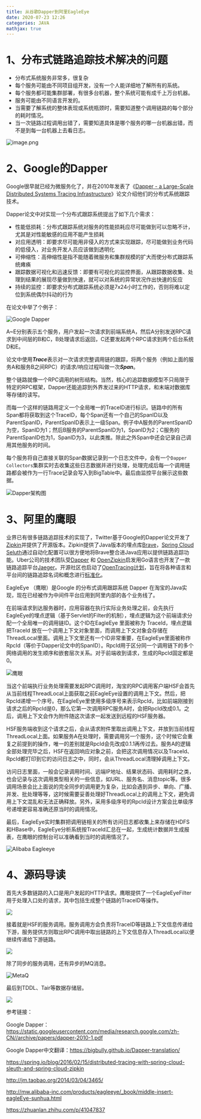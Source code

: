 ```yaml
---
title: 从谷歌Dapper到阿里EagleEye
date: 2020-07-23 12:26
categories: JAVA
mathjax: true
---
```


# 1、分布式链路追踪技术解决的问题

* 分布式系统服务非常多，很复杂
* 每个服务可能由不同项目组开发，没有一个人能详细地了解所有的系统。
* 每个服务都可能集群部署，有很多台机器，整个系统可能有成千上万台机器。
* 服务可能由不同语言开发的。
* 当需要了解系统的整体表现或系统瓶颈时，需要知道整个调用链路的每个部分的耗时情况。
* 当一次链路过程调用出错了，需要知道具体是哪个服务的哪一台机器出错，而不是到每一台机器上去看日志。

![image.png](http://ww1.sinaimg.cn/large/bda5cd74ly1gh03y8q74cj21aq0pykcr.jpg)

# 2、Google的Dapper

Google很早就已经为微服务化了，并在2010年发表了《[Dapper - a Large-Scale Distributed Systems Tracing Infrastructure](https://static.googleusercontent.com/media/research.google.com/zh-CN//archive/papers/dapper-2010-1.pdf)》论文介绍他们的分布式系统跟踪技术。

Dapper论文中对实现一个分布式跟踪系统提出了如下几个需求：

- 性能低损耗：分布式跟踪系统对服务的性能损耗应尽可能做到可以忽略不计，尤其是对性能敏感的应用不能产生损耗
- 对应用透明：即要求尽可能用非侵入的方式来实现跟踪，尽可能做到业务代码的低侵入，对业务开发人员应该做到透明化
- 可伸缩性：高伸缩性是指不能随着微服务和集群规模的扩大而使分布式跟踪系统瘫痪
- 跟踪数据可视化和迅速反馈：即要有可视化的监控界面，从跟踪数据收集、处理到结果的展现尽量做到快速，就可以对系统的异常状况作出快速的反应
- 持续的监控：即要求分布式跟踪系统必须是7x24小时工作的，否则将难以定位到系统偶尔抖动的行为

在论文中举了个例子：

![Google Dapper](http://ww1.sinaimg.cn/large/bda5cd74ly1gh049xp5d1j20cl0auwf1.jpg)

A~E分别表示五个服务，用户发起一次请求到前端系统A，然后A分别发送RPC请求到中间层的B和C，B处理请求后返回，C还要发起两个RPC请求到两个后台系统D和E。

论文中使用***Trace***表示对一次请求完整调用链的跟踪，将两个服务（例如上面的服务A和服务B之间RPC）的请求/响应过程叫做一次***Span***。

整个链路就像一个RPC调用的树形结构。当然，核心的追踪数据模型不只局限于特定的RPC框架，Dapper还能追踪到外界发过来的HTTP请求，和末端对数据库等存储的读写。

而每一个这样的链路用定义一个全局唯一的TraceID进行标识。链路中的所有Span都将获取到这个TraceID，每个Span还有一个自己的SpanID以及ParentSpanID，ParentSpanID表示上一级Span。例子中A服务的ParentSpanID为空，SpanID为1；然后B服务的ParentSpanID为1，SpanID为2；C服务的ParentSpanID也为1，SpanID为3，以此类推。除此之外Span中还会记录自己调用其他服务的时间。

每个服务将自己直接关联的Span数据记录到一个日志文件中，会有一个`Dapper Collectors`集群实时去收集这些日志数据并进行处理，处理完成后每一个调用链路都会被作为一行Trace记录会写入到BigTable中。最后由监控平台展示这些数据。

![Dapper架构图](http://ww1.sinaimg.cn/large/bda5cd74ly1gh059qtux4j20jg0d10uy.jpg)

# 3、阿里的鹰眼

业界已有很多链路追踪技术的实现了，Twitter基于Google的Dapper论文开发了[Zipkin](https://github.com/openzipkin/zipkin)并提供了开源版本。Zipkin提供了Java版本的埋点库[Brave](https://github.com/openzipkin/brave)，[Spring Cloud Seluth](https://github.com/spring-cloud/spring-cloud-sleuth)通过自动化配置可以很方便地将Brave整合进Java应用以提供链路追踪功能。Uber公司的技术团队受[Dapper](https://research.google.com/pubs/pub36356.html) 和 [OpenZipkin](https://zipkin.io/)启发用Go语言也开发了一款链路追踪平台[Jaeger](https://github.com/jaegertracing/jaeger)。开源社区也启动了[OpenTracing计划](https://github.com/opentracing)，旨在将各种语言和平台间的链路追踪名词和概念进行[标准化](https://opentracing.io/specification/)。

EagleEye （鹰眼）是Google 的分布式调用跟踪系统 Dapper 在淘宝的Java实现，现在已经被作为中间件平台应用到阿里内部的各个业务线了。

在前端请求到达服务器时，应用容器在执行实际业务处理之前，会先执行EagleEye的埋点逻辑（基于Servlet的Filter的机制），埋点逻辑为这个前端请求分配一个全局唯一的调用链ID。这个ID在EagleEye 里面被称为 TraceId，埋点逻辑把TraceId 放在一个调用上下文对象里面，而调用上下文对象会存储在ThreadLocal里面。调用上下文里还有一个ID非常重要，在EagleEye里面被称作RpcId（等价于Dapper论文中的SpanID）。RpcId用于区分同一个调用链下的多个网络调用的发生顺序和嵌套层次关系。对于前端收到请求，生成的RpcId固定都是0。

![鹰眼](http://ww1.sinaimg.cn/large/bda5cd74ly1gh0qqmzynnj20fk0c7tan.jpg)

当这个前端执行业务处理需要发起RPC调用时，淘宝的RPC调用客户端HSF会首先从当前线程ThreadLocal上面获取之前EagleEye设置的调用上下文。然后，把RpcId递增一个序号。在EagleEye里使用多级序号来表示RpcId，比如前端刚接到请求之后的RpcId是0，那么它第一次调用RPC服务A时，会把RpcId改成0.1。之后，调用上下文会作为附件随这次请求一起发送到远程的HSF服务器。

HSF服务端收到这个请求之后，会从请求附件里取出调用上下文，并放到当前线程ThreadLocal上面。如果服务A在处理时，需要调用另一个服务，这个时候它会重复之前提到的操作，唯一的差别就是RpcId会先改成0.1.1再传过去。服务A的逻辑全部处理完毕之后，HSF在返回响应对象之前，会把这次调用情况以及TraceId、RpcId都打印到它的访问日志之中，同时，会从ThreadLocal清理掉调用上下文。

访问日志里面，一般会记录调用时间、远端IP地址、结果状态码、调用耗时之类，也会记录与这次调用类型相关的一些信息，如URL、服务名、消息topic等。很多调用场景会比上面说的完全同步的调用更为复杂，比如会遇到异步、单向、广播、并发、批处理等等，这时候需要妥善处理好ThreadLocal上的调用上下文，避免调用上下文混乱和无法正确释放。另外，采用多级序号的RpcId设计方案会比单级序号递增更容易准确还原当时的调用情况。

最后，EagleEye实时集群把调用链相关的所有访问日志都收集上来存储在HDFS和HBase中，EagleEye分析系统按TraceId汇总在一起，生成统计数据并生成报表，在鹰眼的控制台可以准确看到当时的调用情况了。

![Alibaba Eagleeye](http://ww1.sinaimg.cn/large/bda5cd74ly1gh0p1t1ioxj20ez09ajsr.jpg)

# 4、源码导读

首先大多数链路的入口是用户发起的HTTP请求。鹰眼提供了一个EagleEyeFilter用于处理入口处的请求，其中包括生成整个链路的TraceID等操作。

![](http://www.plantuml.com/plantuml/svg/SoWkIImgAStDuSfAB4kiq2jEBIhBIItHSylCAKajigdHrNLDJCz9TQrCXOXmEQJcfG2L0m00)

接着就是HSF的服务调用。服务调用方会负责将TraceID等链路上下文信息传递给下游，服务提供方则取出RPC调用中取出链路的上下文信息存入ThreadLocal以便继续传递给下游链路。

![](http://www.plantuml.com/plantuml/svg/SoWkIImgAStDuKhEpzKhISnFIipNooXEqylCAyjFJYp9pC_JIylCAKajqWiAS7O3isngT7MTSp9JyqeWV1Ar1gSMbQKMGRL2p458kYQcvwIwLgQYc0_HWQa8nII7rBmKe3y0)

除了同步的服务调用，还有异步的MQ消息。

![MetaQ](http://www.plantuml.com/plantuml/svg/SoWkIImgAStDuKhEpzLBpCbCIanAr2lAJyvEBSajr4lEoKpDAz7BoC_FrdFEpoikpKtrJIqkJanFzG0AsTJewlgcbYG6OafvvXOGOMHmQbuADlD0uhGmBAGeCHbXeWDG0kXp0000)

最后到TDDL、Tair等数据存储层。

![](http://www.plantuml.com/plantuml/svg/SoWkIImgAStDuKhEpzKhISnFIipNAqb9oT7BpS_BBCalqajDJCz9JQrCrGi1Yhf2EGesDRgw2cXQ84fTWKfTeOmGiAHdRa4EfWYNGsfU2j1Y0000)



参考链接：

Google Dapper：https://static.googleusercontent.com/media/research.google.com/zh-CN//archive/papers/dapper-2010-1.pdf

Google Dapper中文翻译：https://bigbully.github.io/Dapper-translation/

https://spring.io/blog/2016/02/15/distributed-tracing-with-spring-cloud-sleuth-and-spring-cloud-zipkin

http://jm.taobao.org/2014/03/04/3465/

http://mw.alibaba-inc.com/products/eagleeye/_book/middle-insert-eagleEye-sunhua.html

https://zhuanlan.zhihu.com/p/41047837